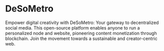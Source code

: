 # DeSoMetro
Empower digital creativity with DeSoMetro: Your gateway to decentralized social media. This open-source platform enables anyone to run a personalized node and website, pioneering content monetization through blockchain. Join the movement towards a sustainable and creator-centric web.

